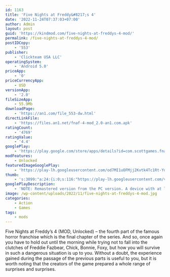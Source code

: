 ```yaml
---
id: 1163
title: 'Five Nights at Freddy&#8217;s 4'
date: '2022-11-24T07:37:03+07:00'
author: Admin
layout: post
guid: 'https://kindmod.com/five-nights-at-freddys-4-mod/'
permalink: /five-nights-at-freddys-4-mod/
postIDCopy:
    - '553'
publisher:
    - 'Clickteam USA LLC'
operatingSystem:
    - 'Android 5.0'
priceApp:
    - '0'
priceCurrencyApp:
    - USD
versionApp:
    - '2.0'
fileSizeApp:
    - 55.9Mb
downloadPage:
    - 'https://an1.com/file_553-dw.html'
directLinkFile:
    - 'https://files.an1.net/fnaf-4-mod_2.0-an1.com.apk'
ratingCount:
    - '4769'
ratingValue:
    - '4.4'
googlePlay:
    - 'https://play.google.com/store/apps/details?id=com.scottgames.fnaf4'
modFeatures:
    - Unlocked
featuredImageGooglePlay:
    - 'https://play-lh.googleusercontent.com/od7MI1uOFMjj2Kvtk4Tc1Rt-YdDFmgLjE33yZlVINjhbj_NZ5ikZGT_YWpCP0LAGMg'
thumb:
    - 's:3099:"a:24:{i:0;s:116:"https://play-lh.googleusercontent.com/vn3XYS9kDgtdSVlLN9zh1SkO2Dh2d8xLrt3MuZzu9VTBXQzyD0W_TiR8uTk2-8HGwuhO=w526-h296";i:1;s:116:"https://play-lh.googleusercontent.com/_pB7cc2cZpEznUjxGsWDSsZbdtX6FvGHJpjf8dd4jRyydOmZ105uBfMhfPKIMo6-88ou=w526-h296";i:2;s:114:"https://play-lh.googleusercontent.com/-uGPNuxNTz0p3P492-J41i3bpJN19aj7k_ZSd0lEEbNeGCj1ubJlpUc6HUlSgwHjzw=w526-h296";i:3;s:115:"https://play-lh.googleusercontent.com/SFst6Bq_-G8furWfd8-RiNgo9OwzHoi-oEsAAdwloYQcqEbCFuOE8ce-LysTr1n_XSI=w526-h296";i:4;s:116:"https://play-lh.googleusercontent.com/ndY-uCYgMMX2ZEdtGInpqI66W7o_-PYmLvBby7F36UNHcAECaePUh5DQSd9TpfV8afZI=w526-h296";i:5;s:115:"https://play-lh.googleusercontent.com/b_Jr1N4YnZYeqtTmWgUxCReqLiy2An8frGDTuSuPSWfooSHUbqGRMZAr-QZ6UN6YUC4=w526-h296";i:6;s:114:"https://play-lh.googleusercontent.com/W8BIST2VJ4cDoxQm4pXBx71tPfvIzKnoR6J6iAAFnB2sizu47hu_VQELNE6iC-fJ1g=w526-h296";i:7;s:116:"https://play-lh.googleusercontent.com/bmBaZpAaiV2ydZYM-FzsJ24hatrW8-EoVRdaWzWvCGNldJYsBAPisqvhtLPEbnDhHI9c=w526-h296";i:8;s:116:"https://play-lh.googleusercontent.com/hStbHTBXIKT0yzhsD4AAIOxxGkQSGjgq-r6_2pqoAJ7X_BOStY17N9AuyOJLXmtnsh3F=w526-h296";i:9;s:116:"https://play-lh.googleusercontent.com/Su40XTAnzFyHq6oSJutYIpkEKeBUWOJIaRGC7qC-57yLvPpD0vVL9bHFWusdzRe4FMU1=w526-h296";i:10;s:115:"https://play-lh.googleusercontent.com/S522CDSZoaRYUygmJ_3v5qt3tOg0-Qrw3HC7KSL-_NUKY7Yjs0IPh1gJu7BtaC7EgD8=w526-h296";i:11;s:115:"https://play-lh.googleusercontent.com/_dm5DE6Dm49MNa_o1Nvkv1AIF4okxbO6WTOJ3OQAUGg-4Da5SaxDEXlsxZRAwbRDfr8=w526-h296";i:12;s:115:"https://play-lh.googleusercontent.com/50T5gZ_cxXDeWbEvyrkmQAlx4z9bR5h5CJcYEFIUFyvNKL3mubr9S0HQQblEy9zOLss=w526-h296";i:13;s:115:"https://play-lh.googleusercontent.com/8lRngM6oXq0G5nN6MG0xpEHWeNZt30DoL2aqO5NCbv2oazMC24M6mrgW0DaUpriPZ7w=w526-h296";i:14;s:114:"https://play-lh.googleusercontent.com/xHNPv_5lRFtz0io7Eqb3femePPjZqRKLuIasLgg6pjbwAQN7sPNywuAnuxAPtsTNKw=w526-h296";i:15;s:114:"https://play-lh.googleusercontent.com/Q1dZxSAUS38tl4nyJMrZbYCdchazTJYnCNa8WIGGyT3f0l0b26iP1seIoUo7r4EJPA=w526-h296";i:16;s:116:"https://play-lh.googleusercontent.com/i_erbI5lNt9GwSbl2F3MMpFOKyjMNncbEUJ4ogRCK1U4WTA5dpmPHDJ4tHNug-VtfjxK=w526-h296";i:17;s:116:"https://play-lh.googleusercontent.com/WBKxOR9NIumCnV-JE00mMKUhMfrV723cpx6hlaqskdwAEWEMwfcWeHlm0wwlXnOpvEVW=w526-h296";i:18;s:115:"https://play-lh.googleusercontent.com/cElKbQ4JX43gMXTXZSRA17Ot517x6NVperbeZmCrw3U4cxaKjdVnLNfwFBaEZmwSH4w=w526-h296";i:19;s:115:"https://play-lh.googleusercontent.com/D8dUAmeKwujHFiQNs4MiDMCy-T3UKxtFwbBV3grbIpta2gRGhF0JWXpFShwvbq5HZEI=w526-h296";i:20;s:116:"https://play-lh.googleusercontent.com/-U7cSwDQc7nFRj-RIMeBOpKgSXueCUaHSe_U-Wj-kQhlHZQSuNeTmUDVBZZGT6bj1yGi=w526-h296";i:21;s:116:"https://play-lh.googleusercontent.com/ivxTT7yMJQmIX4nlLiN7farncVVdO4lhHir-VyG63b_iVkCIBWzuzvUYKhCmqjRpm8kS=w526-h296";i:22;s:115:"https://play-lh.googleusercontent.com/90L4RHBaJyDcf_G7I3hHQSIVF9kQYskJPsNsbLzQSC2xArVXWJMs0-CeguBGyLvf2Xk=w526-h296";i:23;s:115:"https://play-lh.googleusercontent.com/g9sVJYMVOzb-mu_1YI9y7nm42TLacAiaftDE-U-JqTf9IzgJTCxyAx8jTxWxQbLh6g0=w526-h296";}";'
googlePlayDescription:
    - 'NOTE: Remastered version from the PC version. A device with at least 2 GB of RAM is required for this game to run properly.. In this last chapter of the Five Nights at Freddy''s original story, you must once again defend yourself against Freddy Fazbear, Chica, Bonnie, Foxy, and even worse things that lurk in the shadows. Playing as a child whose role is yet unknown, you must safeguard yourself until 6am by watching the doors, as well as warding off unwanted creatures that may venture into your closet or onto the bed behind you.. You have only a flashlight to protect yourself. It will scare away things that may be creeping at the far end of the hallways, but be careful, and listen. If something has crept too close, then shining lights in its eyes will be your end.'
image: /wp-content/uploads/2022/11/five-nights-at-freddys-4-mod.jpg
categories:
    - Action
    - Games
tags:
    - mods
---
```


Five Nights at Freddy’s 4 (MOD, Unlocked) – the fourth part of the famous horror franchise which is the final chapter of the series. And so, once again you have to hold out until the morning while trying not to fall into the clutches of Freddie Fazbear, Chick, Bonnie, Foxy, but how you will survive in such a dangerous situation is up to you. Without a doubt, the experience gained during the passage of the previous parts is useful to you, but it is worth noting that the creators of the game prepared a whole range of surprises and surprises.